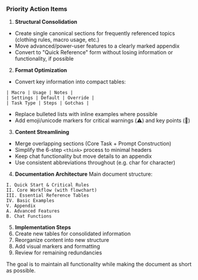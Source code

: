 ### Priority Action Items

1. **Structural Consolidation**
- Create single canonical sections for frequently referenced topics (clothing rules, macro usage, etc.)
- Move advanced/power-user features to a clearly marked appendix
- Convert to "Quick Reference" form without losing information or functionality, if possible

2. **Format Optimization**
- Convert key information into compact tables:
```
| Macro | Usage | Notes |
| Settings | Default | Override |
| Task Type | Steps | Gotchas |
```
- Replace bulleted lists with inline examples where possible
- Add emoji/unicode markers for critical warnings (⚠️) and key points (📌)

3. **Content Streamlining**
- Merge overlapping sections (Core Task + Prompt Construction)
- Simplify the 6-step `<think>` process to minimal headers
- Keep chat functionality but move details to an appendix
- Use consistent abbreviations throughout (e.g. char for character)

4. **Documentation Architecture**
Main document structure:
```
I. Quick Start & Critical Rules
II. Core Workflow (with flowchart)
III. Essential Reference Tables
IV. Basic Examples
V. Appendix
A. Advanced Features
B. Chat Functions
```

5. **Implementation Steps**
1. Create new tables for consolidated information
2. Reorganize content into new structure
3. Add visual markers and formatting
4. Review for remaining redundancies

The goal is to maintain all functionality while making the document as short as possible.
